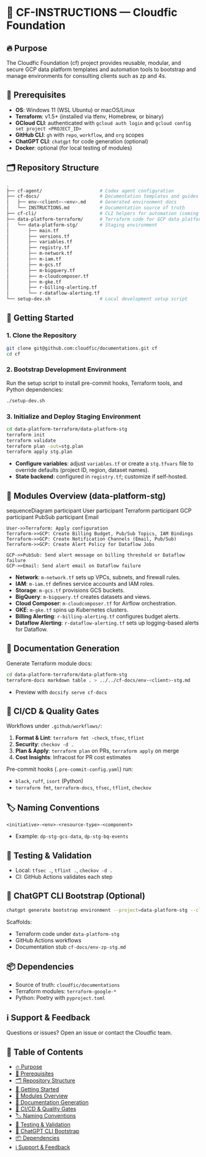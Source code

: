 <!-- TOC -->
<!-- /TOC -->

# 📘 CF-INSTRUCTIONS — Cloudfic Foundation

## 🔥 Purpose
The Cloudfic Foundation (cf) project provides reusable, modular, and secure GCP data platform templates and automation tools to bootstrap and manage environments for consulting clients such as zp and 4s.

## 🧰 Prerequisites
- **OS**: Windows 11 (WSL Ubuntu) or macOS/Linux
- **Terraform**: v1.5+ (installed via tfenv, Homebrew, or binary)
- **GCloud CLI**: authenticated with `gcloud auth login` and `gcloud config set project <PROJECT_ID>`
- **GitHub CLI**: `gh` with `repo`, `workflow`, and `org` scopes
- **ChatGPT CLI**: `chatgpt` for code generation (optional)
- **Docker**: optional (for local testing of modules)

## 🗂️ Repository Structure
```bash
.
├── cf-agent/                     # Codex agent configuration
├── cf-docs/                      # Documentation templates and guides
│   ├── env-<client>-<env>.md     # Generated environment docs
│   └── INSTRUCTIONS.md           # Documentation source of truth
├── cf-cli/                       # CLI helpers for automation (coming soon)
├── data-platform-terraform/      # Terraform code for GCP data platform
│   └── data-platform-stg/        # Staging environment
│       ├── main.tf
│       ├── versions.tf
│       ├── variables.tf
│       ├── registry.tf
│       ├── m-network.tf
│       ├── m-iam.tf
│       ├── m-gcs.tf
│       ├── m-bigquery.tf
│       ├── m-cloudcomposer.tf
│       ├── m-gke.tf
│       ├── r-billing-alerting.tf
│       └── r-dataflow-alerting.tf
└── setup-dev.sh                  # Local development setup script
```

## 🚀 Getting Started

### 1. Clone the Repository
```bash
git clone git@github.com:cloudfic/documentations.git cf
cd cf
```

### 2. Bootstrap Development Environment
Run the setup script to install pre-commit hooks, Terraform tools, and Python dependencies:
```bash
./setup-dev.sh
```

### 3. Initialize and Deploy Staging Environment
```bash
cd data-platform-terraform/data-platform-stg
terraform init
terraform validate
terraform plan -out=stg.plan
terraform apply stg.plan
```
- **Configure variables**: adjust `variables.tf` or create a `stg.tfvars` file to override defaults (project ID, region, dataset names).
- **State backend**: configured in `registry.tf`; customize if self-hosted.

## 🧩 Modules Overview (data-platform-stg)

sequenceDiagram
    participant User
    participant Terraform
    participant GCP
    participant PubSub
    participant Email

    User->>Terraform: Apply configuration
    Terraform->>GCP: Create Billing Budget, Pub/Sub Topics, IAM Bindings
    Terraform->>GCP: Create Notification Channels (Email, Pub/Sub)
    Terraform->>GCP: Create Alert Policy for Dataflow Jobs

    GCP->>PubSub: Send alert message on billing threshold or Dataflow failure
    GCP->>Email: Send alert email on Dataflow failure
    
- **Network**: `m-network.tf` sets up VPCs, subnets, and firewall rules.
- **IAM**: `m-iam.tf` defines service accounts and IAM roles.
- **Storage**: `m-gcs.tf` provisions GCS buckets.
- **BigQuery**: `m-bigquery.tf` creates datasets and views.
- **Cloud Composer**: `m-cloudcomposer.tf` for Airflow orchestration.
- **GKE**: `m-gke.tf` spins up Kubernetes clusters.
- **Billing Alerting**: `r-billing-alerting.tf` configures budget alerts.
- **Dataflow Alerting**: `r-dataflow-alerting.tf` sets up logging-based alerts for Dataflow.

## 📖 Documentation Generation
Generate Terraform module docs:
```bash
cd data-platform-terraform/data-platform-stg
terraform-docs markdown table . > ../../cf-docs/env-<client>-stg.md
```
- Preview with `docsify serve cf-docs`

## 🔄 CI/CD & Quality Gates
Workflows under `.github/workflows/`:
1. **Format & Lint**: `terraform fmt -check`, `tfsec`, `tflint`
2. **Security**: `checkov -d .`
3. **Plan & Apply**: `terraform plan` on PRs, `terraform apply` on merge
4. **Cost Insights**: Infracost for PR cost estimates

Pre-commit hooks (`.pre-commit-config.yaml`) run:
- `black`, `ruff`, `isort` (Python)
- `terraform fmt`, `terraform-docs`, `tfsec`, `tflint`, `checkov`

## 🏷️ Naming Conventions
`<initiative>-<env>-<resource-type>-<component>`
- Example: `dp-stg-gcs-data`, `dp-stg-bq-events`

## 🧪 Testing & Validation
- Local: `tfsec .`, `tflint .`, `checkov -d .`
- CI: GitHub Actions validates each step

## 🤖 ChatGPT CLI Bootstrap (Optional)
```bash
chatgpt generate bootstrap environment --project=data-platform-stg --client=zp
```
Scaffolds:
- Terraform code under `data-platform-stg`
- GitHub Actions workflows
- Documentation stub `cf-docs/env-zp-stg.md`

## 📦 Dependencies
- Source of truth: `cloudfic/documentations`
- Terraform modules: `terraform-google-*`
- Python: Poetry with `pyproject.toml`

## ℹ️ Support & Feedback
Questions or issues? Open an issue or contact the Cloudfic team.

## 📑 Table of Contents
- [🔥 Purpose](#%F0%9F%94%A5-purpose)
- [🧰 Prerequisites](#%F0%9F%A7%B0-prerequisites)
- [🗂️ Repository Structure](#%F0%9F%97%82-repository-structure)
- [🚀 Getting Started](#%F0%9F%9A%80-getting-started)
- [🧩 Modules Overview](#%F0%9F%A7%A9-modules-overview)
- [📖 Documentation Generation](#%F0%9F%93%96-documentation-generation)
- [🔄 CI/CD & Quality Gates](#%F0%9F%94%84-cicd-&-quality-gates)
- [🏷️ Naming Conventions](#%F0%9F%8F%B7%EF%B8%8F-naming-conventions)
- [🧪 Testing & Validation](#%F0%9F%A7%AA-testing-&-validation)
- [🤖 ChatGPT CLI Bootstrap](#%F0%9F%A4%96-chatgpt-cli-bootstrap)
- [📦 Dependencies](#%F0%9F%93%A6-dependencies)
- [ℹ️ Support & Feedback](#%F0%9F%93%B1-support-&-feedback)